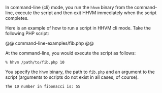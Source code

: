 In command-line (cli) mode, you run the `hhvm` binary from the command-line, execute the script and then exit HHVM immediately when the script completes.

Here is an example of how to run a script in HHVM cli mode. Take the following PHP script:

@@ command-line-examples/fib.php @@

At the command-line, you would execute the script as follows:

```
% hhvm /path/to/fib.php 10
```

You specify the `hhvm` binary, the path to `fib.php` and an argument to the script (arguments to scripts do not exist in all cases, of course).

```
The 10 number in fibonacci is: 55
```
